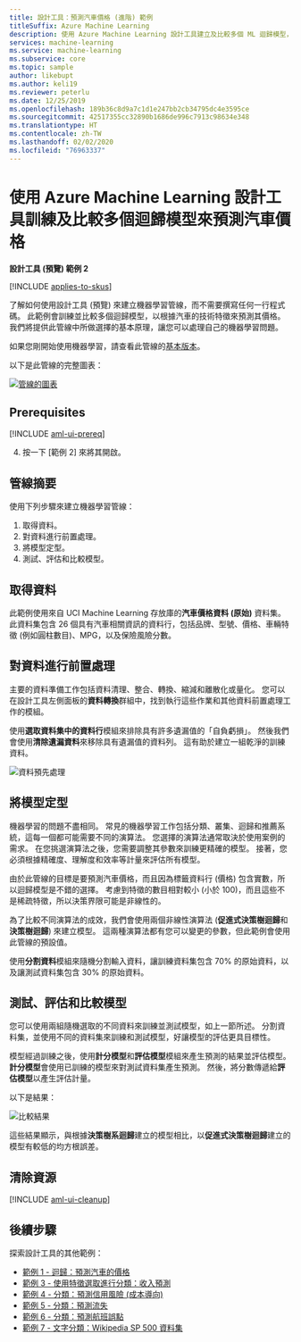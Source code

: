 ```yaml
---
title: 設計工具：預測汽車價格 (進階) 範例
titleSuffix: Azure Machine Learning
description: 使用 Azure Machine Learning 設計工具建立及比較多個 ML 迴歸模型，以根據技術特徵來預測汽車價格。
services: machine-learning
ms.service: machine-learning
ms.subservice: core
ms.topic: sample
author: likebupt
ms.author: keli19
ms.reviewer: peterlu
ms.date: 12/25/2019
ms.openlocfilehash: 189b36c8d9a7c1d1e247bb2cb34795dc4e3595ce
ms.sourcegitcommit: 42517355cc32890b1686de996c7913c98634e348
ms.translationtype: HT
ms.contentlocale: zh-TW
ms.lasthandoff: 02/02/2020
ms.locfileid: "76963337"
---
```

# <a name="train--compare-multiple-regression-models-to-predict-car-prices-with-azure-machine-learning-designer"></a>使用 Azure Machine Learning 設計工具訓練及比較多個迴歸模型來預測汽車價格

**設計工具 (預覽) 範例 2**

[!INCLUDE [applies-to-skus](../../includes/aml-applies-to-enterprise-sku.md)]

了解如何使用設計工具 (預覽) 來建立機器學習管線，而不需要撰寫任何一行程式碼。 此範例會訓練並比較多個迴歸模型，以根據汽車的技術特徵來預測其價格。 我們將提供此管線中所做選擇的基本原理，讓您可以處理自己的機器學習問題。

如果您剛開始使用機器學習，請查看此管線的[基本版本](how-to-designer-sample-regression-automobile-price-basic.md)。

以下是此管線的完整圖表：

[![管線的圖表](./media/how-to-designer-sample-regression-automobile-price-compare-algorithms/graph.png)](./media/how-to-designer-sample-regression-automobile-price-compare-algorithms/graph.png#lightbox)

## <a name="prerequisites"></a>Prerequisites

[!INCLUDE [aml-ui-prereq](../../includes/aml-ui-prereq.md)]

4. 按一下 [範例 2] 來將其開啟。 

## <a name="pipeline-summary"></a>管線摘要

使用下列步驟來建立機器學習管線：

1. 取得資料。
1. 對資料進行前置處理。
1. 將模型定型。
1. 測試、評估和比較模型。

## <a name="get-the-data"></a>取得資料

此範例使用來自 UCI Machine Learning 存放庫的**汽車價格資料 (原始)** 資料集。 此資料集包含 26 個具有汽車相關資訊的資料行，包括品牌、型號、價格、車輛特徵 (例如圓柱數目)、MPG，以及保險風險分數。

## <a name="pre-process-the-data"></a>對資料進行前置處理

主要的資料準備工作包括資料清理、整合、轉換、縮減和離散化或量化。 您可以在設計工具左側面板的**資料轉換**群組中，找到執行這些作業和其他資料前置處理工作的模組。

使用**選取資料集中的資料行**模組來排除具有許多遺漏值的「自負虧損」。 然後我們會使用**清除遺漏資料**來移除具有遺漏值的資料列。 這有助於建立一組乾淨的訓練資料。

![資料預先處理](./media/how-to-designer-sample-regression-automobile-price-compare-algorithms/data-processing.png)

## <a name="train-the-model"></a>將模型定型

機器學習的問題不盡相同。 常見的機器學習工作包括分類、叢集、迴歸和推薦系統，這每一個都可能需要不同的演算法。 您選擇的演算法通常取決於使用案例的需求。 在您挑選演算法之後，您需要調整其參數來訓練更精確的模型。 接著，您必須根據精確度、理解度和效率等計量來評估所有模型。

由於此管線的目標是要預測汽車價格，而且因為標籤資料行 (價格) 包含實數，所以迴歸模型是不錯的選擇。 考慮到特徵的數目相對較小 (小於 100)，而且這些不是稀疏特徵，所以決策界限可能是非線性的。

為了比較不同演算法的成效，我們會使用兩個非線性演算法 (**促進式決策樹迴歸**和**決策樹迴歸**) 來建立模型。 這兩種演算法都有您可以變更的參數，但此範例會使用此管線的預設值。

使用**分割資料**模組來隨機分割輸入資料，讓訓練資料集包含 70% 的原始資料，以及讓測試資料集包含 30% 的原始資料。

## <a name="test-evaluate-and-compare-the-models"></a>測試、評估和比較模型

您可以使用兩組隨機選取的不同資料來訓練並測試模型，如上一節所述。 分割資料集，並使用不同的資料集來訓練和測試模型，好讓模型的評估更具目標性。

模型經過訓練之後，使用**計分模型**和**評估模型**模組來產生預測的結果並評估模型。 **計分模型**會使用已訓練的模型來對測試資料集產生預測。 然後，將分數傳遞給**評估模型**以產生評估計量。



以下是結果：

![比較結果](./media/how-to-designer-sample-regression-automobile-price-compare-algorithms/result.png)

這些結果顯示，與根據**決策樹系迴歸**建立的模型相比，以**促進式決策樹迴歸**建立的模型有較低的均方根誤差。



## <a name="clean-up-resources"></a>清除資源

[!INCLUDE [aml-ui-cleanup](../../includes/aml-ui-cleanup.md)]

## <a name="next-steps"></a>後續步驟

探索設計工具的其他範例：

- [範例 1 - 迴歸：預測汽車的價格](how-to-designer-sample-regression-automobile-price-basic.md)
- [範例 3 - 使用特徵選取進行分類：收入預測](how-to-designer-sample-classification-predict-income.md)
- [範例 4 - 分類：預測信用風險 (成本導向)](how-to-designer-sample-classification-credit-risk-cost-sensitive.md)
- [範例 5 - 分類：預測流失](how-to-designer-sample-classification-churn.md)
- [範例 6 - 分類：預測航班誤點](how-to-designer-sample-classification-flight-delay.md)
- [範例 7 - 文字分類：Wikipedia SP 500 資料集](how-to-designer-sample-text-classification.md)
